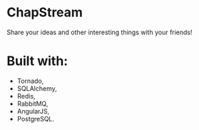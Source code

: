 ChapStream
==========

Share your ideas and other interesting things with your friends!

# Built with:
* Tornado,
* SQLAlchemy,
* Redis,
* RabbitMQ,
* AngularJS,
* PostgreSQL.
